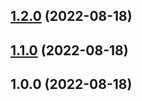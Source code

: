 ## [1.2.0](https://github.com/le17i/eslint-config/compare/v1.1.0...v1.2.0) (2022-08-18)

## [1.1.0](https://github.com/le17i/eslint-config/compare/v1.0.0...v1.1.0) (2022-08-18)

## 1.0.0 (2022-08-18)
